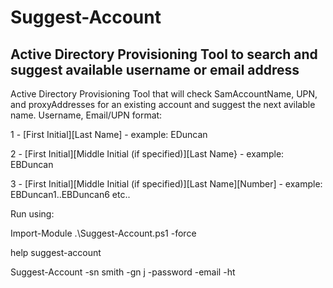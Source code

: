 # Suggest-Account
## Active Directory Provisioning Tool to search and suggest available username or email address

Active Directory Provisioning Tool that will check SamAccountName, UPN, and proxyAddresses for an existing account and suggest the next avilable name.
Username, Email/UPN format:

1 - [First Initial][Last Name] - example: EDuncan

2 - [First Initial][Middle Initial (if specified)][Last Name} - example: EBDuncan

3 - [First Initial][Middle Initial (if specified)][Last Name][Number] - example: EBDuncan1..EBDuncan6 etc..

Run using:

Import-Module .\Suggest-Account.ps1 -force

help suggest-account

Suggest-Account -sn smith -gn j -password -email -ht

